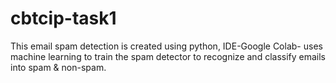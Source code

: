 # cbtcip-task1
This email spam detection is created using python, IDE-Google Colab- uses machine learning to train the spam detector to recognize and classify emails into spam & non-spam.

